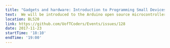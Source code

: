 ```yaml
---
title: "Gadgets and hardware: Introduction to Programming Small Devices"
text:  We will be introduced to the Arduino open source microcontroller development system and build a device using the Adafruit ESP8266 Feather Huzzah [https://www.adafruit.com/product/2821], a postage stamp sized 80MHz WiFi computer with stackable peripherals (called 'Wings'), that uses 1/2 Watt.
location: BL520
link: https://github.com/UofTCoders/Events/issues/128
date: 2017-11-23
startTime: '18:10'
endTime: '19:00'
---
```


